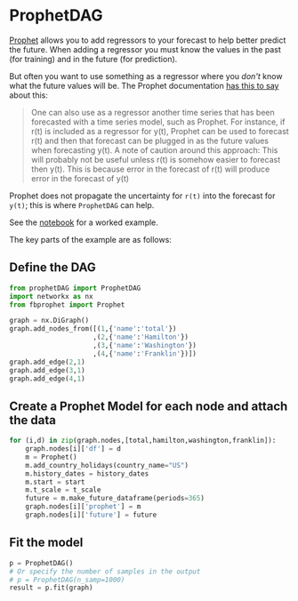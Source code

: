 # ProphetDAG

[Prophet](https://facebook.github.io/prophet/) allows you to add regressors to
your forecast to help better predict the future. When adding a regressor you
must know the values in the past (for training) and in the future (for
prediction).

But often you want to use something as a regressor where you *don't* know what
the future values will be. The Prophet documentation [has this to
say](https://facebook.github.io/prophet/docs/seasonality,_holiday_effects,_and_regressors.html#additional-regressors)
about this:

> One can also use as a regressor another time series that has been forecasted
> with a time series model, such as Prophet. For instance, if r(t) is included
> as a regressor for y(t), Prophet can be used to forecast r(t) and then that
> forecast can be plugged in as the future values when forecasting y(t). A note
> of caution around this approach: This will probably not be useful unless r(t)
> is somehow easier to forecast then y(t). This is because error in the forecast
> of r(t) will produce error in the forecast of y(t)

Prophet does not propagate the uncertainty for `r(t)` into the forecast for
`y(t)`; this is where `ProphetDAG` can help.

See the [notebook](blob/master/ProphetDAG%20demo.ipynb) for a worked example.

The key parts of the example are as follows:

## Define the DAG

``` python
from prophetDAG import ProphetDAG
import networkx as nx
from fbprophet import Prophet

graph = nx.DiGraph()
graph.add_nodes_from([(1,{'name':'total'})
                     ,(2,{'name':'Hamilton'})
                     ,(3,{'name':'Washington'})
                     ,(4,{'name':'Franklin'})])
graph.add_edge(2,1)
graph.add_edge(3,1)
graph.add_edge(4,1)
```

## Create a Prophet Model for each node and attach the data

``` python
for (i,d) in zip(graph.nodes,[total,hamilton,washington,franklin]):
    graph.nodes[i]['df'] = d
    m = Prophet()
    m.add_country_holidays(country_name="US")
    m.history_dates = history_dates
    m.start = start
    m.t_scale = t_scale
    future = m.make_future_dataframe(periods=365)
    graph.nodes[i]['prophet'] = m
    graph.nodes[i]['future'] = future
```

## Fit the model

``` python
p = ProphetDAG()
# Or specify the number of samples in the output
# p = ProphetDAG(n_samp=1000)
result = p.fit(graph)
```
